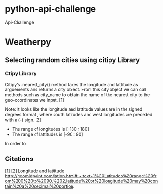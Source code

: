# python-api-challenge
Api-Challenge

# Weatherpy

## Selecting random cities using citipy Library

### Ctipy Library

Citipy's .nearest_city() method takes the longitude and lattitude as arguements and returns a city object. From this city object we can call methods such as city_name to obtain the name of the nearest city to the geo-coordinates we input. [1]

Note: It looks like the longitude and lattitude values are in the signed degrees format , where south latitudes and west longitudes are preceded with a (-) sign. [2]
* The range of longitudes is [-180 : 180]
* The range of lattitudes is [-90 : 90]

In order to 



















## Citations
[1]
[2] Longitude and lattitude http://geomidpoint.com/latlon.html#:~:text=1%20Latitudes%20range%20from%200%20to%2090.%202,latitude%20or%20longitude%20may%20contain%20a%20decimal%20portion.
